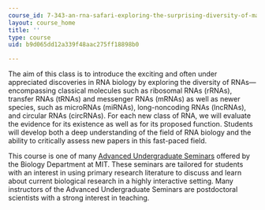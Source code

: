 ```yaml
---
course_id: 7-343-an-rna-safari-exploring-the-surprising-diversity-of-mammalian-transcriptomes-spring-2016
layout: course_home
title: ''
type: course
uid: b9d065dd12a339f48aac275ff18898b0

---
```

The aim of this class is to introduce the exciting and often under appreciated discoveries in RNA biology by exploring the diversity of RNAs—encompassing classical molecules such as ribosomal RNAs (rRNAs), transfer RNAs (tRNAs) and messenger RNAs (mRNAs) as well as newer species, such as microRNAs (miRNAs), long-noncoding RNAs (lncRNAs), and circular RNAs (circRNAs). For each new class of RNA, we will evaluate the evidence for its existence as well as for its proposed function. Students will develop both a deep understanding of the field of RNA biology and the ability to critically assess new papers in this fast-paced field.

This course is one of many [Advanced Undergraduate Seminars](https://biology.mit.edu/undergraduate/course_listings/advanced_undergraduate_seminars) offered by the Biology Department at MIT. These seminars are tailored for students with an interest in using primary research literature to discuss and learn about current biological research in a highly interactive setting. Many instructors of the Advanced Undergraduate Seminars are postdoctoral scientists with a strong interest in teaching.

